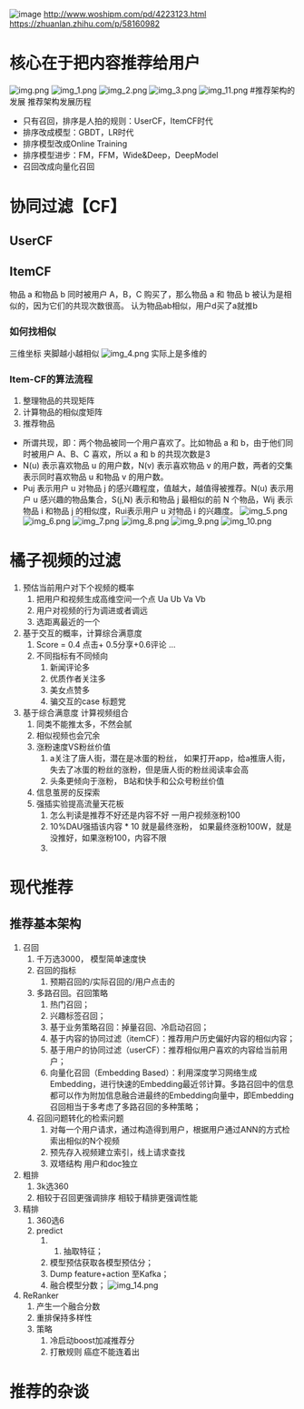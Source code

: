 ![image](https://pic1.zhimg.com/80/v2-281eb65854fb408b429c43b50b75efdd_1440w.jpg)
http://www.woshipm.com/pd/4223123.html
https://zhuanlan.zhihu.com/p/58160982
# 核心在于把内容推荐给用户
![img.png](img.png)
![img_1.png](img_1.png)
![img_2.png](img_2.png)
![img_3.png](img_3.png)
![img_11.png](img_11.png)
#推荐架构的发展
推荐架构发展历程
- 只有召回，排序是人拍的规则：UserCF，ItemCF时代
- 排序改成模型：GBDT，LR时代
- 排序模型改成Online Training
- 排序模型进步：FM，FFM，Wide&Deep，DeepModel
- 召回改成向量化召回
# 协同过滤【CF】
## UserCF
## ItemCF
物品 a 和物品 b 同时被用户 A，B，C 购买了，那么物品 a 和 物品 b 被认为是相似的，因为它们的共现次数很高。
认为物品ab相似，用户d买了a就推b
### 如何找相似
三维坐标 夹脚越小越相似
![img_4.png](img_4.png) 实际上是多维的
### Item-CF的算法流程
1. 整理物品的共现矩阵
2. 计算物品的相似度矩阵
3. 推荐物品
- 所谓共现，即：两个物品被同一个用户喜欢了。比如物品 a 和 b，由于他们同时被用户 A、B、C 喜欢，所以 a 和 b 的共现次数是3
- N(u) 表示喜欢物品 u 的用户数，N(v) 表示喜欢物品 v 的用户数，两者的交集表示同时喜欢物品 u 和物品 v 的用户数。
- Puj 表示用户 u 对物品 j 的感兴趣程度，值越大，越值得被推荐。N(u) 表示用户 u 感兴趣的物品集合，S(j,N) 表示和物品 j 最相似的前 N 个物品，Wij 表示物品 i 和物品 j 的相似度，Rui表示用户 u 对物品 i 的兴趣度。
![img_5.png](img_5.png)
![img_6.png](img_6.png)
![img_7.png](img_7.png)
![img_8.png](img_8.png)
![img_9.png](img_9.png)
![img_10.png](img_10.png)
# 橘子视频的过滤
1. 预估当前用户对下个视频的概率
   1. 把用户和视频生成高维空间一个点 Ua Ub Va Vb
   2. 用户对视频的行为调进或者调远
   3. 选距离最近的一个
2. 基于交互的概率，计算综合满意度
   1. Score = 0.4 点击+ 0.5分享+0.6评论 ...
   2. 不同指标有不同倾向
      1. 新闻评论多
      2. 优质作者关注多
      3. 美女点赞多
      4. 骗交互的case 标题党
3. 基于综合满意度 计算视频组合
   1. 同类不能推太多，不然会腻
   2. 相似视频也会冗余
   3. 涨粉速度VS粉丝价值
      1. a关注了唐人街，潜在是冰蛋的粉丝， 如果打开app，给a推唐人街，失去了冰蛋的粉丝的涨粉，但是唐人街的粉丝阅读率会高
      2. 头条更倾向于涨粉， B站和快手和公众号粉丝价值
   4. 信息茧房的反探索
   5. 强插实验提高流量天花板
      1. 怎么判读是推荐不好还是内容不好 一用户视频涨粉100
      2. 10%DAU强插该内容 * 10 就是最终涨粉， 如果最终涨粉100W，就是没推好，如果涨粉100，内容不限
      3. 
      
# 现代推荐
## 推荐基本架构
1. 召回
   1. 千万选3000， 模型简单速度快
   2. 召回的指标
      1. 预期召回的/实际召回的/用户点击的
   3. 多路召回。召回策略
      1. 热门召回；
      2. 兴趣标签召回；
      3. 基于业务策略召回：掉量召回、冷启动召回；
      4. 基于内容的协同过滤（itemCF）：推荐用户历史偏好内容的相似内容；
      5. 基于用户的协同过滤（userCF）：推荐相似用户喜欢的内容给当前用户；
      6. 向量化召回（Embedding Based）：利用深度学习网络生成Embedding，进行快速的Embedding最近邻计算。多路召回中的信息都可以作为附加信息融合进最终的Embedding向量中，即Embedding召回相当于多考虑了多路召回的多种策略；
   4. 召回问题转化的检索问题
      1. 对每一个用户请求，通过构造得到用户，根据用户通过ANN的方式检索出相似的N个视频
      2. 预先存入视频建立索引，线上请求查找
      3. 双塔结构 用户和doc独立
2. 粗排
   1. 3k选360
   2. 相较于召回更强调排序 相较于精排更强调性能
3. 精排
   1. 360选6
   2. predict
      1. 1. 抽取特征；
      2. 模型预估获取各模型预估分；
      3. Dump feature+action 至Kafka；
      4. 融合模型分数；
   ![img_14.png](img_14.png)
4. ReRanker
   1. 产生一个融合分数
   2. 重排保持多样性
   3. 策略
      1. 冷启动boost加减推荐分
      2. 打散规则 癌症不能连着出

# 推荐的杂谈
